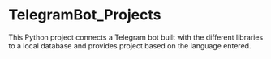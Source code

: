 # TelegramBot_Projects
This Python project connects a Telegram bot built with the different libraries to a local database and provides project based on the language entered.

